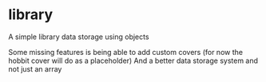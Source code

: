 # library
A simple library data storage using objects

Some missing features is being able to add custom covers (for now the hobbit cover will do as a placeholder)
And a better data storage system and not just an array
